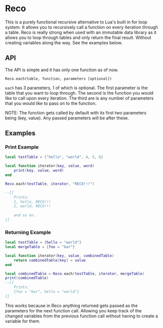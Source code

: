 # Reco
This is a purely functional recursive alternative to Lua's built in for loop system. It allows you to recursively call a function on every iteration through a table.
Reco is really strong when used with an immutable data library as it allows you to loop through tables and only return the final result. Without creating variables along the way. See the examples below.

## API
The API is simple and it has only one function as of now.

`Reco.each(table, function, parameters [optional])`

`each` has 3 parameters, 1 of which is optional. The first parameter is the table that you want to loop through. The second is the function you would like to call upon every iteration. The third are is any number of parameters that you would like to pass on to the function.

NOTE: The function gets called by default with its first two parameters being (key, value). Any passed parameters will be after these.

## Examples
### Print Example
```lua
local testTable = {"hello", "world", 4, 5, 6}

local function iterator(key, value, word)
    print(key, value, word)
end

Reco.each(testTable, iterator, "RECO!!!")

--[[
    Prints:
    1, hello, RECO!!!
    2, world, RECO!!!
    
    and so on.
]]
```
### Returning Example
```lua
local testTable = {hello = "world"}
local mergeTable = {foo = "bar"}

local function iterator(key, value, combinedTable)
    return combinedTable[key] = value
end

local combinedTable = Reco.each(testTable, iterator, mergeTable)
print(combinedTable)
--[[
    Prints:
    {foo = "bar", hello = "world"}
]]
```
This works because in Reco anything returned gets passed as the parameters for the next function call. Allowing you keep track of the changed variables from the previous function call without having to create a variable for them.
